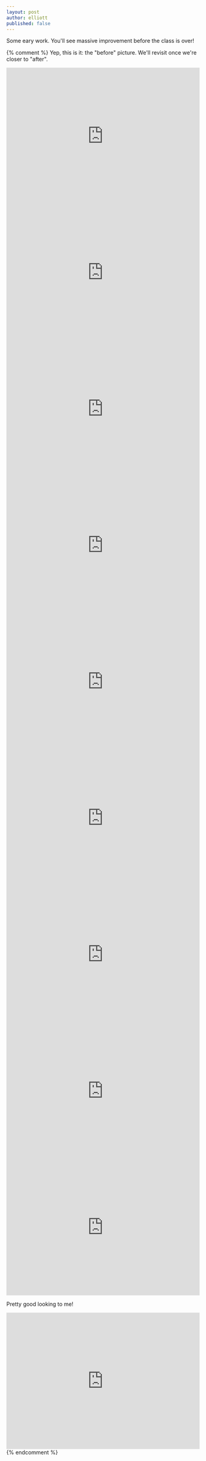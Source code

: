 ```yaml
---
layout: post
author: elliott
published: false
---
```


Some eary work. You'll see massive improvement before the class is over!

{% comment %}
Yep, this is it: the "before" picture.  We'll revisit once we're closer to "after".
<iframe src="https://trinket.io/embed/python/b3ffba4e51" width="100%" height="356" frameborder="0" marginwidth="0" marginheight="0" allowfullscreen></iframe>

<iframe src="https://trinket.io/embed/python/19c4cb46d3" width="100%" height="356" frameborder="0" marginwidth="0" marginheight="0" allowfullscreen></iframe>

<iframe src="https://trinket.io/embed/python/e31000a299" width="100%" height="356" frameborder="0" marginwidth="0" marginheight="0" allowfullscreen></iframe>

<iframe src="https://trinket.io/embed/python/4a12614b17" width="100%" height="356" frameborder="0" marginwidth="0" marginheight="0" allowfullscreen></iframe>

<iframe src="https://trinket.io/embed/python/99d395a8d2" width="100%" height="356" frameborder="0" marginwidth="0" marginheight="0" allowfullscreen></iframe>

<iframe src="https://trinket.io/embed/python/abfe7d4e8a" width="100%" height="356" frameborder="0" marginwidth="0" marginheight="0" allowfullscreen></iframe>

<iframe src="https://trinket.io/embed/python/800de8bd7c" width="100%" height="356" frameborder="0" marginwidth="0" marginheight="0" allowfullscreen></iframe>

<iframe src="https://trinket.io/embed/python/a69ef368c1" width="100%" height="356" frameborder="0" marginwidth="0" marginheight="0" allowfullscreen></iframe>

<iframe src="https://trinket.io/embed/python/bbf96b4338" width="100%" height="356" frameborder="0" marginwidth="0" marginheight="0" allowfullscreen></iframe>

Pretty good looking to me!

<iframe src="https://trinket.io/embed/python/dfcc652204" width="100%" height="356" frameborder="0" marginwidth="0" marginheight="0" allowfullscreen></iframe>
{% endcomment %}